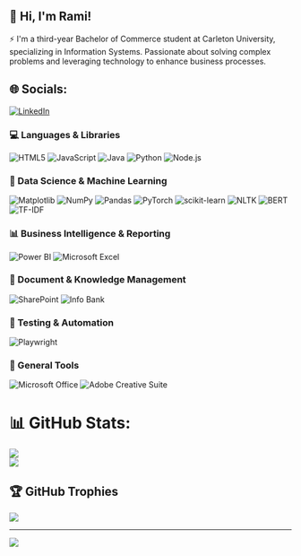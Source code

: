 ## 💫 Hi, I'm Rami!

⚡ I'm a third-year Bachelor of Commerce student at Carleton University, specializing in Information Systems. Passionate about solving complex problems and leveraging technology to enhance business processes.



## 🌐 Socials:
[![LinkedIn](https://img.shields.io/badge/LinkedIn-%230077B5.svg?logo=linkedin&logoColor=white)](www.linkedin.com/in/rami-el-hajjar) 

### **💻 Languages & Libraries**
![HTML5](https://img.shields.io/badge/html5-%23E34F26.svg?style=for-the-badge&logo=html5&logoColor=white)
![JavaScript](https://img.shields.io/badge/javascript-%23323330.svg?style=for-the-badge&logo=javascript&logoColor=%23F7DF1E)
![Java](https://img.shields.io/badge/java-%23ED8B00.svg?style=for-the-badge&logo=openjdk&logoColor=white)
![Python](https://img.shields.io/badge/python-3670A0?style=for-the-badge&logo=python&logoColor=ffdd54)
![Node.js](https://img.shields.io/badge/node.js-%2343853D.svg?style=for-the-badge&logo=node.js&logoColor=white)

### **🤖 Data Science & Machine Learning**
![Matplotlib](https://img.shields.io/badge/Matplotlib-%23ffffff.svg?style=for-the-badge&logo=Matplotlib&logoColor=black)
![NumPy](https://img.shields.io/badge/numpy-%23013243.svg?style=for-the-badge&logo=numpy&logoColor=white)
![Pandas](https://img.shields.io/badge/pandas-%23150458.svg?style=for-the-badge&logo=pandas&logoColor=white)
![PyTorch](https://img.shields.io/badge/PyTorch-%23EE4C2C.svg?style=for-the-badge&logo=PyTorch&logoColor=white)
![scikit-learn](https://img.shields.io/badge/scikit--learn-%23F7931E.svg?style=for-the-badge&logo=scikit-learn&logoColor=white)
![NLTK](https://img.shields.io/badge/NLTK-%230072c6.svg?style=for-the-badge&logo=python&logoColor=white)
![BERT](https://img.shields.io/badge/BERT-%230077B5.svg?style=for-the-badge&logo=python&logoColor=white)
![TF-IDF](https://img.shields.io/badge/TF--IDF-%23FF6F00.svg?style=for-the-badge&logo=scikit-learn&logoColor=white)

### **📊 Business Intelligence & Reporting**
![Power BI](https://img.shields.io/badge/Power%20BI-%23F2C811.svg?style=for-the-badge&logo=powerbi&logoColor=black)
![Microsoft Excel](https://img.shields.io/badge/Microsoft%20Excel-217346?style=for-the-badge&logo=microsoftexcel&logoColor=white)

### **📂 Document & Knowledge Management**
![SharePoint](https://img.shields.io/badge/SharePoint-%23007BB6.svg?style=for-the-badge&logo=microsoft-sharepoint&logoColor=white)
![Info Bank](https://img.shields.io/badge/Info%20Bank-%23007BB6.svg?style=for-the-badge&logo=microsoft&logoColor=white)

### **🔬 Testing & Automation**
![Playwright](https://img.shields.io/badge/Playwright-%2300a50b.svg?style=for-the-badge&logo=playwright&logoColor=white)

### **📎 General Tools**
![Microsoft Office](https://img.shields.io/badge/Microsoft%20Office-D83B01?style=for-the-badge&logo=microsoft-office&logoColor=white)
![Adobe Creative Suite](https://img.shields.io/badge/Adobe%20Creative%20Suite-%23FF0000.svg?style=for-the-badge&logo=adobe&logoColor=white)

# 📊 GitHub Stats:
![](https://github-readme-streak-stats.herokuapp.com/?user=Rami-Hajjar&theme=dark&hide_border=false)<br/>
![](https://github-readme-stats.vercel.app/api/top-langs/?username=Rami-Hajjar&theme=dark&hide_border=false&include_all_commits=false&count_private=false&layout=compact)<br/>

## 🏆 GitHub Trophies
![](https://github-profile-trophy.vercel.app/?username=Rami-Hajjar&theme=radical&no-frame=false&no-bg=true&margin-w=4)

---
[![](https://visitcount.itsvg.in/api?id=Rami-Hajjar&icon=0&color=0)](https://visitcount.itsvg.in)
